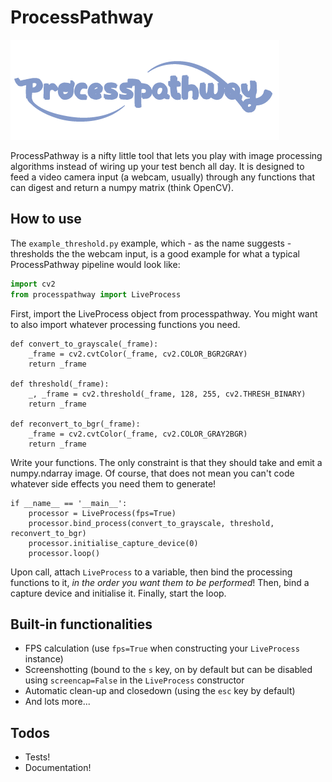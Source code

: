 # ProcessPathway

![Logo... we clearly need a better one.](https://raw.githubusercontent.com/chrisvoncsefalvay/processpathway/master/processpathway.png)

ProcessPathway is a nifty little tool that lets you play with image processing algorithms instead of wiring up your test
bench all day. It is designed to feed a video camera input (a webcam, usually) through any functions that can digest and
return a numpy matrix (think OpenCV).

## How to use

The `example_threshold.py` example, which - as the name suggests - thresholds the the webcam input, is a good example 
for what a typical ProcessPathway pipeline would look like:

```python
import cv2
from processpathway import LiveProcess
```
First, import the LiveProcess object from processpathway. You might want to also import whatever processing functions
you need.

```
def convert_to_grayscale(_frame):
    _frame = cv2.cvtColor(_frame, cv2.COLOR_BGR2GRAY)
    return _frame

def threshold(_frame):
    _, _frame = cv2.threshold(_frame, 128, 255, cv2.THRESH_BINARY)
    return _frame

def reconvert_to_bgr(_frame):
    _frame = cv2.cvtColor(_frame, cv2.COLOR_GRAY2BGR)
    return _frame
```

Write your functions. The only constraint is that they should take and emit a numpy.ndarray image. Of course, that does 
not mean you can't code whatever side effects you need them to generate!

```
if __name__ == '__main__':
    processor = LiveProcess(fps=True)
    processor.bind_process(convert_to_grayscale, threshold, reconvert_to_bgr)
    processor.initialise_capture_device(0)
    processor.loop()
```

Upon call, attach `LiveProcess` to a variable, then bind the processing functions to it, *in the order you want them to 
be performed*! Then, bind a capture device and initialise it. Finally, start the loop.

## Built-in functionalities

* FPS calculation (use `fps=True` when constructing your `LiveProcess` instance)
* Screenshotting (bound to the `s` key, on by default but can be disabled using `screencap=False` in the `LiveProcess`
constructor
* Automatic clean-up and closedown (using the `esc` key by default)
* And lots more...

## Todos

* Tests!
* Documentation!
